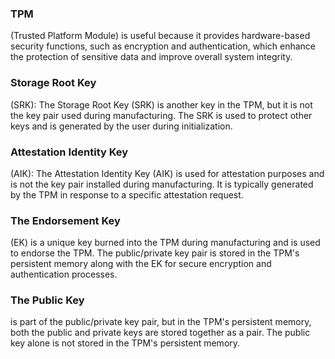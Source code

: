 ### TPM 
(Trusted Platform Module) is useful because it provides hardware-based security functions, such as encryption and authentication, which enhance the protection of sensitive data and improve overall system integrity.

### Storage Root Key 
(SRK): The Storage Root Key (SRK) is another key in the TPM, but it is not the key pair used during manufacturing. The SRK is used to protect other keys and is generated by the user during initialization.

### Attestation Identity Key 
(AIK): The Attestation Identity Key (AIK) is used for attestation purposes and is not the key pair installed during manufacturing. It is typically generated by the TPM in response to a specific attestation request.

### The Endorsement Key 
(EK) is a unique key burned into the TPM during manufacturing and is used to endorse the TPM. The public/private key pair is stored in the TPM's persistent memory along with the EK for secure encryption and authentication processes.

### The Public Key 
is part of the public/private key pair, but in the TPM's persistent memory, both the public and private keys are stored together as a pair. The public key alone is not stored in the TPM's persistent memory.
